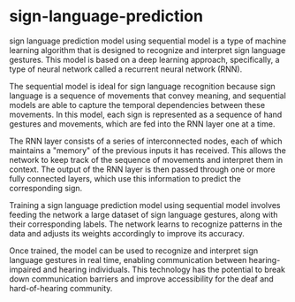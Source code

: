 # sign-language-prediction
sign language prediction model using sequential model is a type of machine learning algorithm that is designed to recognize and interpret sign language gestures. This model is based on a deep learning approach, specifically, a type of neural network called a recurrent neural network (RNN).

The sequential model is ideal for sign language recognition because sign language is a sequence of movements that convey meaning, and sequential models are able to capture the temporal dependencies between these movements. In this model, each sign is represented as a sequence of hand gestures and movements, which are fed into the RNN layer one at a time.

The RNN layer consists of a series of interconnected nodes, each of which maintains a "memory" of the previous inputs it has received. This allows the network to keep track of the sequence of movements and interpret them in context. The output of the RNN layer is then passed through one or more fully connected layers, which use this information to predict the corresponding sign.

Training a sign language prediction model using sequential model involves feeding the network a large dataset of sign language gestures, along with their corresponding labels. The network learns to recognize patterns in the data and adjusts its weights accordingly to improve its accuracy.

Once trained, the model can be used to recognize and interpret sign language gestures in real time, enabling communication between hearing-impaired and hearing individuals. This technology has the potential to break down communication barriers and improve accessibility for the deaf and hard-of-hearing community.
